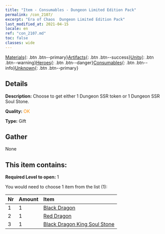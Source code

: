 ```yaml
---
title: "Item - Consumables - Dungeon Limited Edition Pack"
permalink: /con_2107/
excerpt: "Era of Chaos  Dungeon Limited Edition Pack"
last_modified_at: 2021-04-15
locale: en
ref: "con_2107.md"
toc: false
classes: wide
---
```

 [Materials](/Items/){: .btn .btn--primary}[Artifacts](/Items/Artifacts/){: .btn .btn--success}[Units](/Items/Units/){: .btn .btn--warning}[Heroes](/Items/Heroes/){: .btn .btn--danger}[Consumables](/Items/Consumables/){: .btn .btn--info}[Unknown](/Items/Unknown/){: .btn .btn--primary}

## Details
 **Description:** Choose to get either 1 Dungeon SSR token or 1 Dungeon SSR Soul Stone.

 **Quality:** <span style="color: #FF8C00">OK</span>

 **Type:** Gift

## Gather

  None

## This item contains:

 **Required Level to open:** 1

 You would need to choose 1 item from the list (1):

  | Nr | Amount |     Item    |
  |:---|:-------|:------------|
  | 1 | 1 | [Black Dragon](/Items/unt_250/) |  | 
  | 2 | 1 | [Red Dragon](/Items/unt_251/) |  | 
  | 3 | 1 | [Black Dragon King Soul Stone](/Items/unt_334/) |  | 
